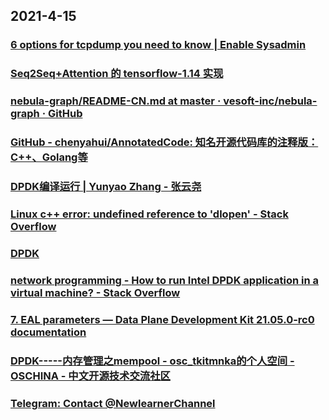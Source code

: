 
## 2021-4-15

### [6 options for tcpdump you need to know | Enable Sysadmin](https://www.redhat.com/sysadmin/tcpdump-part-2)

### [Seq2Seq+Attention 的 tensorflow-1.14 实现](https://juejin.cn/post/6950602231905746975)

### [nebula-graph/README-CN.md at master · vesoft-inc/nebula-graph · GitHub](https://github.com/vesoft-inc/nebula-graph/blob/master/README-CN.md)

### [GitHub - chenyahui/AnnotatedCode: 知名开源代码库的注释版：C++、Golang等](https://github.com/chenyahui/AnnotatedCode)

### [DPDK编译运行 | Yunyao Zhang - 张云尧](http://aidaiz.com/dpdk/index.html)

### [Linux c++ error: undefined reference to 'dlopen' - Stack Overflow](https://stackoverflow.com/questions/956640/linux-c-error-undefined-reference-to-dlopen)

### [DPDK](http://core.dpdk.org/doc/quick-start/)

### [network programming - How to run Intel DPDK application in a virtual machine? - Stack Overflow](https://stackoverflow.com/questions/19077996/how-to-run-intel-dpdk-application-in-a-virtual-machine)

### [7. EAL parameters — Data Plane Development Kit 21.05.0-rc0 documentation](https://doc.dpdk.org/guides/linux_gsg/linux_eal_parameters.html)

### [DPDK-----内存管理之mempool - osc_tkitmnka的个人空间 - OSCHINA - 中文开源技术交流社区](https://my.oschina.net/u/4268863/blog/3732135)

### [Telegram: Contact @NewlearnerChannel](https://t.me/NewlearnerChannel/6947)